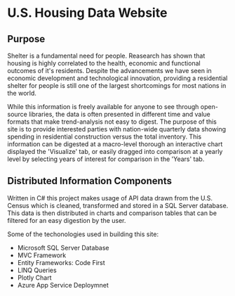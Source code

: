 # U.S. Housing Data Website

## Purpose
Shelter is a fundamental need for people. Reasearch has shown that housing is highly correlated to the health, economic and functional outcomes of it's residents. Despite the advancements we have seen in economic development and technological innovation, providing a residential shelter for people is still one of the largest shortcomings for most nations in the world.

While this information is freely available for anyone to see through open-source libraries, the data is often presented in different time and value formats that make trend-analysis not easy to digest. The purpose of this site is to provide interested parties with nation-wide quarterly data showing spending in residential construction versus the total inventory. This information can be digested at a macro-level thorough an interactive chart displayed the 'Visualize' tab, or easily dragged into comparison at a yearly level by selecting years of interest for comparison in the 'Years' tab.

## Distributed Information Components

Written in C# this project makes usage of API data drawn from the U.S. Census which is cleaned, transformed and stored in a SQL Server database. This data is then distributed in charts and comparison tables that can be filtered for an easy digestion by the user. 

Some of the techonologies used in building this site:
- Microsoft SQL Server Database
- MVC Framework
- Entity Frameworks: Code First 
- LINQ Queries
- Plotly Chart
- Azure App Service Deploymnet

